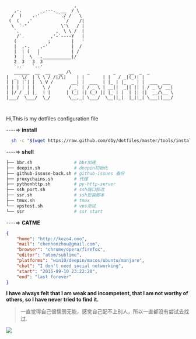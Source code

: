 ```
                          ,
   ,-.       _,---._ __  / \
  /  )    .-'       `./ /   \
 (  (   ,'            `/    /|
  \  `-"             \'\   / |
   `.              ,  \ \ /  |
    /`.          ,'-`----Y   |
   (            ;        |   '
   |  ,-.    ,-'         |  /
   |  | (   |            | /
   )  |  \  `.___________|/
   2  3   3  3
   `--'   `--'
   ______  __  __   __ /\      _         _     __  _  _            
|  _  \/  | \ \ / /|/\|    | |       | |   / _|(_)| |           
| | | |`| |  \ V /       __| |  ___  | |_ | |_  _ | |  ___  ___
| | | | | |   \ /       / _` | / _ \ | __||  _|| || | / _ \/ __|
| |/ / _| |_  | |      | (_| || (_) || |_ | |  | || ||  __/\__ \
|___/  \___/  \_/       \__,_| \___/  \__||_|  |_||_| \___||___/



```


Hi,This is my dotfiles configuration file

----=> **install**
```bash
  sh -c "$(wget https://raw.github.com/d1y/dotfiles/master/tools/install.sh -O -)"
```

----=> **shell**
```bash
├── bbr.sh                # bbr加速
├── deepin.sh             # deepin初始化
├── github-issuse-back.sh # github-issues 备份
├── proxychains.sh        # 代理
├── pythonhttp.sh         # py-http-server
├── ssh_port.sh           # ssh端口修改
├── ssr.sh                # ssh安装脚本
├── tmux.sh               # tmux
└── vpstest.sh            # vps测试
└── ssr                   # ssr start
```

----=> **CATME**

```json
{
    "home": "http://kozo4.ooo",
    "mail": "chenhonzhou@gmail.com",
    "browser": "chrome/opera/firefox",
    "editor": "atom/sublime",
    "platforms": "win10/deepin/macos/ubuntu/manjaro",
    "chat": "I don't need social networking",
    "start": "2016-09-10 23:22:20",
    "end": "last forever"
}
```  

**I have always felt that I am weak and incompetent, that I am not worthy of others, so I have never tried to find it.**

> 一直觉得自己很懦弱无能，感觉自己配不上别人，所以一直都没有尝试去找过.

![](http://ww1.sinaimg.cn/large/0066xOjKgy1fn5k1h5311j30rs0b4q3l.jpg)
